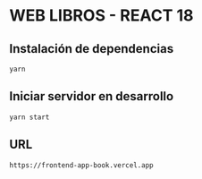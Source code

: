 # WEB LIBROS - REACT 18 #

## Instalación de dependencias
```
yarn
```

## Iniciar servidor en desarrollo
```
yarn start
```

## URL
```
https://frontend-app-book.vercel.app
```
